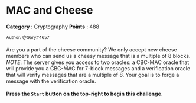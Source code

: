 # MAC and Cheese

**Category** : Cryptography
**Points** : 488

<small>Author: @Gary#4657</small><br><br>Are you a part of the cheese community? We only accept new cheese members who can  send us a cheesy message that is a multiple of 8 blocks. <br>*NOTE*: The server gives you access to two oracles: a CBC-MAC oracle that will provide you a CBC-MAC for 7-block messages and a verification oracle that will verify messages that are a multiple of 8. Your goal is to forge a message with the verification oracle.<br> <br> <b>Press the <code>Start</code> button on the top-right to begin this challenge.</b>




